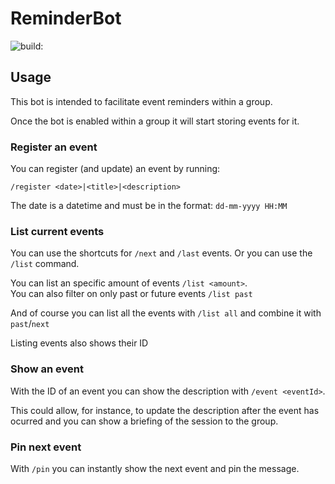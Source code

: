 # ReminderBot

<img src="https://travis-ci.org/ytturi/reminder_bot.svg?branch=master" alt="build:">


## Usage

This bot is intended to facilitate event reminders within a group.

Once the bot is enabled within a group it will start storing events for it.

### Register an event

You can register (and update) an event by running:

```
/register <date>|<title>|<description>
```

The date is a datetime and must be in the format: `dd-mm-yyyy HH:MM`

### List current events

You can use the shortcuts for `/next` and `/last` events.
Or you can use the `/list` command.

You can list an specific amount of events `/list <amount>`.    
You can also filter on only past or future events `/list past`

And of course you can list all the events with `/list all` and combine it with `past`/`next`

Listing events also shows their ID

### Show an event

With the ID of an event you can show the description with `/event <eventId>`.

This could allow, for instance, to update the description after the event has ocurred and you can show a briefing of the session to the group.

### Pin next event

With `/pin` you can instantly show the next event and pin the message.